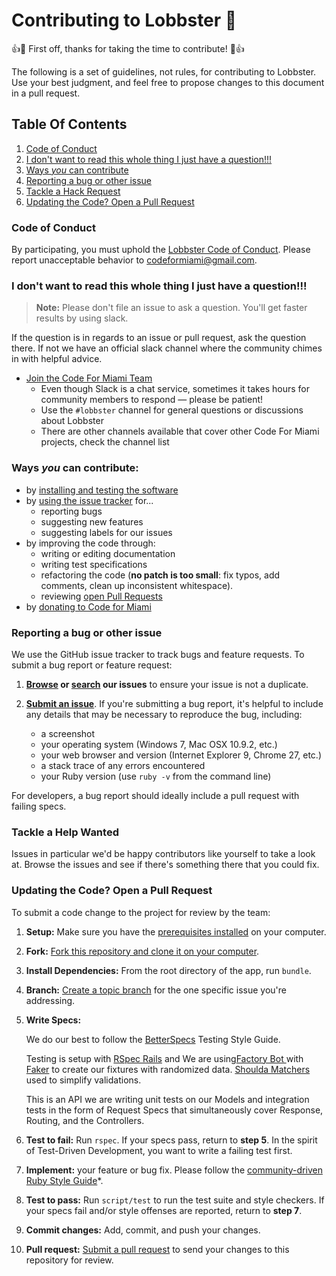 
# Contributing to Lobbster 🦀

:+1::tada: First off, thanks for taking the time to contribute! :tada::+1:

The following is a set of guidelines, not rules, for contributing to Lobbster. Use your best judgment, and feel free to propose changes to this document in a pull request.

## Table Of Contents

1. [Code of Conduct](#code-of-conduct)
2. [I don't want to read this whole thing I just have a question!!!](#i-dont-want-to-read-this-whole-thing-i-just-have-a-question)
3. [Ways *you* can contribute](#ways-you-can-contribute)
4. [Reporting a bug or other issue](#reporting-a-bug-or-other-issue)
5. [Tackle a Hack Request](#tackle-a-hack-request)
6. [Updating the Code? Open a Pull Request](#updating-the-code-open-a-pull-request)

### Code of Conduct

By participating, you must uphold the [Lobbster Code of Conduct](CODE_OF_CONDUCT.md). Please report unacceptable behavior to [codeformiami@gmail.com](mailto:codeformiami@gmail.com).

### I don't want to read this whole thing I just have a question!!!

> **Note:** Please don't file an issue to ask a question. You'll get faster results by using slack.

If the question is in regards to an issue or pull request, ask the question there. If not we have an official slack channel where the community chimes in with helpful advice.

* [Join the Code For Miami Team](join_slack)
    * Even though Slack is a chat service, sometimes it takes hours for community members to respond &mdash; please be patient!
    * Use the `#lobbster` channel for general questions or discussions about Lobbster
    * There are other channels available that cover other Code For Miami projects, check the channel list

### Ways *you* can contribute:
* by [installing and testing the software][install_instructions]
* by [using the issue tracker][issue_tracker] for...
  * reporting bugs
  * suggesting new features
  * suggesting labels for our issues
* by improving the code through:
  * writing or editing documentation
  * writing test specifications
  * refactoring the code (**no patch is too small**: fix typos, add comments,
  clean up inconsistent whitespace).
  * reviewing [open Pull Requests][open_prs]
* by [donating to Code for Miami][donate]

### Reporting a bug or other issue
We use the GitHub issue tracker to track bugs and feature
requests. To submit a bug report or feature request:

1. **[Browse][issue_tracker] or [search][issue_search] our issues** to ensure your issue is not a duplicate.

2. **[Submit an issue][new_issue]**.
If you're submitting a bug report, it's helpful to include any details that
may be necessary to reproduce the bug, including:

    - a screenshot
    - your operating system (Windows 7, Mac OSX 10.9.2, etc.)
    - your web browser and version (Internet Explorer 9, Chrome 27, etc.)
    - a stack trace of any errors encountered
    - your Ruby version (use `ruby -v` from the command line)

For developers, a bug report should ideally include a pull request with
failing specs.

### Tackle a Help Wanted
Issues in particular we'd be happy contributors like yourself to take a look at.
Browse the issues and see if there's something there that you could fix.

### Updating the Code? Open a Pull Request
To submit a code change to the project for review by the team:

1. **Setup:** Make sure you have the [prerequisites installed][prerequisites]
on your computer.

2. **Fork:** [Fork this repository and clone it on your computer][fork].

3. **Install Dependencies:** From the root directory of the app, run `bundle`.

4. **Branch:** [Create a topic branch][branch] for the one specific issue
you're addressing.

5. **Write Specs:**

   We do our best to follow the [BetterSpecs](http://www.betterspecs.org/) Testing Style Guide.

   Testing is setup with [RSpec Rails](https://relishapp.com/rspec/rspec-rails/) and We are using[Factory Bot ](http://www.rubydoc.info/gems/factory_bot) with [Faker](https://github.com/stympy/faker) to create our fixtures with randomized data.
[Shoulda Matchers](https://github.com/thoughtbot/shoulda-matchers) used to simplify validations.

   This is an API we are writing unit tests on our Models and integration tests in the form of Request Specs that simultaneously cover Response, Routing, and the Controllers.

6. **Test to fail:** Run `rspec`. If your specs pass, return to
**step 5**. In the spirit of Test-Driven Development, you want to write a
failing test first.

7. **Implement:** your feature or bug fix. Please follow the
[community-driven Ruby Style Guide][style_guide]*.

8. **Test to pass:** Run `script/test` to run the test suite and style checkers.
If your specs fail and/or style offenses are reported, return
to **step 7**.

9. **Commit changes:** Add, commit, and push your changes.

10. **Pull request:** [Submit a pull request][pr] to send your changes to this
repository for review.

[join_slack]: http://cfm-invite.herokuapp.com/
[install_instructions]: https://github.com/Code-for-Miami/lobbster#install
[open_prs]: https://github.com/Code-for-Miami/lobbster/pulls?q=is%3Aopen+is%3Apr
[donate]: http://codefor.miami/get-started-with-civic-hacking#_givealways
[issue_tracker]: https://github.com/Code-for-Miami/lobbster/issues
[issue_search]: https://github.com/Code-for-Miami/lobbster/search?ref=cmdform&type=Issues
[new_issue]: https://github.com/Code-for-Miami/lobbster/issues/new
[prerequisites]: https://github.com/Code-for-Miami/lobbster#install
[fork]: http://help.github.com/fork-a-repo/
[branch]: https://help.github.com/articles/creating-and-deleting-branches-within-your-repository
[style_guide]: https://github.com/bbatsov/ruby-style-guide
[pr]: http://help.github.com/send-pull-requests/

